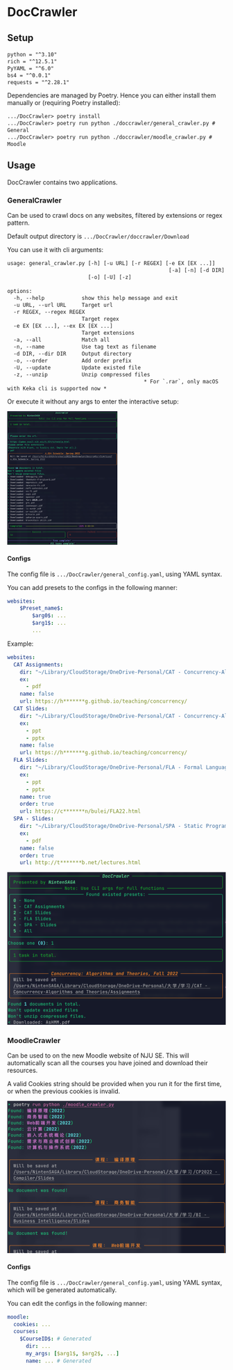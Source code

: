 # DocCrawler

<!--
[TOC]
-->

## Setup

```
python = "^3.10"
rich = "^12.5.1"
PyYAML = "^6.0"
bs4 = "^0.0.1"
requests = "^2.28.1"
```

Dependencies are managed by Poetry. Hence you can either install them manually or (requiring Poetry installed):

```shell
.../DocCrawler> poetry install
.../DocCrawler> poetry run python ./doccrawler/general_crawler.py # General
.../DocCrawler> poetry run python ./doccrawler/moodle_crawler.py # Moodle
```

## Usage

DocCrawler contains two applications.

### GeneralCrawler

Can be used to crawl docs on any websites, filtered by extensions or regex pattern.

Default output directory is `.../DocCrawler/doccrawler/Download`

You can use it with cli arguments:

```
usage: general_crawler.py [-h] [-u URL] [-r REGEX] [-e EX [EX ...]] 
													[-a] [-n] [-d DIR]
                          [-o] [-U] [-z]

options:
  -h, --help            show this help message and exit
  -u URL, --url URL     Target url
  -r REGEX, --regex REGEX
                        Target regex
  -e EX [EX ...], --ex EX [EX ...]
                        Target extensions
  -a, --all             Match all
  -n, --name            Use tag text as filename
  -d DIR, --dir DIR     Output directory
  -o, --order           Add order prefix
  -U, --update          Update existed file
  -z, --unzip           Unzip compressed files 
  											* For `.rar`, only macOS with Keka cli is supported now *
```

Or execute it without any args to enter the interactive setup:

<img src="assets/image-20220918104510929.png" alt="image-20220918104510929" style="zoom:30%;" />

#### Configs

The config file is `.../DocCrawler/general_config.yaml`, using YAML syntax.

You can add presets to the configs in the following manner:

```yaml
websites:
	$Preset_name$:
		$arg0$: ...
		$arg1$: ...
		...
```

Example:

```yaml
websites:
  CAT Assignments:
    dir: "~/Library/CloudStorage/OneDrive-Personal/CAT - Concurrency-Algorithms and Theories/Assignments"
    ex:
      - pdf
    name: false
    url: https://h*******g.github.io/teaching/concurrency/
  CAT Slides:
    dir: "~/Library/CloudStorage/OneDrive-Personal/CAT - Concurrency-Algorithms and Theories/Slides"
    ex:
      - ppt
      - pptx
    name: false
    url: https://h*******g.github.io/teaching/concurrency/
  FLA Slides:
    dir: "~/Library/CloudStorage/OneDrive-Personal/FLA - Formal Languages and Automata/Slides"
    ex:
      - ppt
      - pptx
    name: true
    order: true
    url: https://c*******n/bulei/FLA22.html
  SPA - Slides:
    dir: "~/Library/CloudStorage/OneDrive-Personal/SPA - Static Program Analysis/Slides"
    ex:
      - pdf
    name: false
    order: true
    url: http://t*******b.net/lectures.html
```

<img src="assets/image-20220918105813267.png" alt="image-20220918105813267" style="zoom:50%;" />

### MoodleCrawler

Can be used to on the new Moodle website of NJU SE. This will automatically scan all the courses you have joined and download their resources.

A valid Cookies string should be provided when you run it for the first time, or when the previous cookies is invalid.

<img src="assets/image-20220918110143776.png" alt="image-20220918110143776" style="zoom:50%;" />

#### Configs

The config file is `.../DocCrawler/general_config.yaml`, using YAML syntax, which will be generated automatically.

You can edit the configs in the following manner:

```yaml
moodle:
  cookies: ...
  courses:
    $CourseID$: # Generated
      dir: ...
      my_args: [$arg1$, $arg2$, ...]
      name: ... # Generated
```


